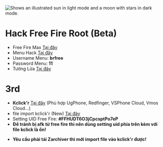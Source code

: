<picture>
  <source media="(prefers-color-scheme: dark)" srcset="https://github.com/lpham0734/images_gif/blob/main/retouch_2023082223382001.jpg">



  <source media="(prefers-color-scheme: light)" srcset="https://github.com/lpham0734/images_gif/blob/main/retouch_2023082223382001.jpg">



  <img alt="Shows an illustrated sun in light mode and a moon with stars in dark mode." src="https://github.com/lpham0734/images_gif/blob/main/retouch_2023082223382001.jpg">



</picture>



# Hack Free Fire Root (Beta)
* Free Fire Max [Tại đây](https://www.mediafire.com/file/mzoq1559nvqg7j0/Free_Fire_Max_2.115.xapk/file?dkey=bnow5d22iob&r=985)
* Menu Hack [Tại đây](https://www.mediafire.com/file/o4ngzdbibvakn6l/%25F0%259D%2590%2581%25CA%2580_%25F0%259D%2590%258C%25E1%25B4%258F%25E1%25B4%2585%25E1%25B4%2587_%25F0%259D%2590%2591%25E1%25B4%258F%25E1%25B4%258F%25E1%25B4%259B_%25F0%259D%2590%2588%25C9%25B4%25E1%25B4%258A%25E1%25B4%2587%25E1%25B4%2584%25E1%25B4%259B%25E1%25B4%258F%25CA%2580.apk/file?dkey=nzyrpwxozgd&r=545)
* Username Menu: **brfree**
* Password Menu: **11**
* Tường Lửa [Tại đây](https://www.mediafire.com/file/9x2flh7mmizi04b/ByPass_Antiban_Rethink_Update_New_V5.7z/file?dkey=u6e6g1xbpwq&r=1246)

# 3rd
- **Kclick'r** [Tại đây](https://github.com/Nain57/Smart-AutoClicker/releases/download/3.4.0-beta01/smartautoclicker-fDroid-release.apk) (Phù hợp UgPhone, Redfinger, VSPhone Cloud, Vmos Cloud...)
- file import kclick'r (New) [Tại đây](https://github.com/lpham0734/data_free_fire/raw/refs/heads/main/treo%20vip.zip)
- Setting UID Free Fire: **#FFHUDT6O3jCpcsptPo7eP**
- **Để tránh bị afk từ free fire thì nên dùng setting uid phía trên kèm với file kclick là ổn!**
* **Yêu cầu phải tải Zarchiver thì mới import file vào kclick'r được!**
